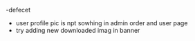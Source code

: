 -defecet
- user profile pic is npt sowhing in admin order and user page
- try adding new downloaded imag in banner